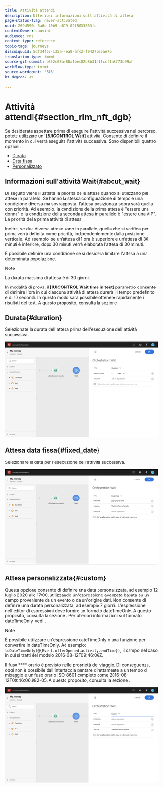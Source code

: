 ```yaml
---
title: Attività attendi
description: Ulteriori informazioni sull'attività di attesa
page-status-flag: never-activated
uuid: 269d590c-5a6d-40b9-a879-02f5033863fc
contentOwner: sauviat
audience: rns
content-type: reference
topic-tags: journeys
discoiquuid: 5df34f55-135a-4ea8-afc2-f9427ce5ae7b
translation-type: tm+mt
source-git-commit: b852c08a488a1bec02b8b31a1fccf1a8773b99af
workflow-type: tm+mt
source-wordcount: '376'
ht-degree: 3%

---
```



# Attività attendi{#section_rlm_nft_dgb}

Se desiderate aspettare prima di eseguire l&#39;attività successiva nel percorso, potete utilizzare un&#39; **[!UICONTROL Wait]** attività. Consente di definire il momento in cui verrà eseguita l&#39;attività successiva. Sono disponibili quattro opzioni:

* [Durata](#duration)
* [Data fissa](#fixed_date)
* [Personalizzato](#custom)

<!--* [Email send time optimization](#email_send_time_optimization)-->

## Informazioni sull&#39;attività Wait{#about_wait}

Di seguito viene illustrata la priorità delle attese quando si utilizzano più attese in parallelo. Se hanno la stessa configurazione di tempo e una condizione diversa ma sovrapposta, l&#39;attesa posizionata sopra sarà quella con priorità. Ad esempio, la condizione della prima attesa è &quot;essere una donna&quot; e la condizione della seconda attesa in parallelo è &quot;essere una VIP&quot;. La priorità della prima attività di attesa

Inoltre, se due diverse attese sono in parallelo, quella che si verifica per prima verrà definita come priorità, indipendentemente dalla posizione verticale. Ad esempio, se un’attesa di 1 ora è superiore e un’attesa di 30 minuti è inferiore, dopo 30 minuti verrà elaborata l’attesa di 30 minuti.

È possibile definire una condizione se si desidera limitare l&#39;attesa a una determinata popolazione.

>[!NOTE]
>
>La durata massima di attesa è di 30 giorni.
>
>In modalità di prova, il **[!UICONTROL Wait time in test]** parametro consente di definire l&#39;ora in cui ciascuna attività di attesa durerà. Il tempo predefinito è di 10 secondi. In questo modo sarà possibile ottenere rapidamente i risultati del test. A questo proposito, consulta la sezione [](../building-journeys/testing-the-journey.md)

## Durata{#duration}

Selezionate la durata dell&#39;attesa prima dell&#39;esecuzione dell&#39;attività successiva.

![](../assets/journey55.png)

## Attesa data fissa{#fixed_date}

Selezionare la data per l&#39;esecuzione dell&#39;attività successiva.

![](../assets/journey56.png)

## Attesa personalizzata{#custom}

Questa opzione consente di definire una data personalizzata, ad esempio 12 luglio 2020 alle 17:00, utilizzando un&#39;espressione avanzata basata su un campo proveniente da un evento o da un&#39;origine dati. Non consente di definire una durata personalizzata, ad esempio 7 giorni. L&#39;espressione nell&#39;editor di espressioni deve fornire un formato dateTimeOnly. A questo proposito, consulta la sezione [](../expression/expressionadvanced.md). Per ulteriori informazioni sul formato dateTimeOnly, vedi [](../expression/data-types.md).

>[!NOTE]
>
>È possibile utilizzare un&#39;espressione dateTimeOnly o una funzione per convertire in dateTimeOnly. Ad esempio: ```toDateTimeOnly(@{Event.offerOpened.activity.endTime})```, il campo nel caso in cui si tratti del modulo 2016-08-12T09:46:06Z.
>
>Il fuso **** orario è previsto nelle proprietà del viaggio. Di conseguenza, oggi non è possibile dall&#39;interfaccia puntare direttamente a un tempo di mixaggio e un fuso orario ISO-8601 completo come 2016-08-12T09:46:06.982-05. A questo proposito, consulta la sezione [](../building-journeys/timezone-management.md).

![](../assets/journey57.png)

<!--## Email send time optimization{#email_send_time_optimization}

>[!CAUTION]
>
>The email send time optimization capability is only available to customers who use the [Adobe Experience Platform Data Connector](https://docs.adobe.com/content/help/en/campaign-standard/using/developing/mapping-campaign-and-aep-data/aep-about-data-connector.html).

This type of wait uses a score calculated in the Adobe Experience Platform. The score calculates the propensity to click or open an email in the future based on past behavior. Note that the algorithm calculating the score needs a certain amount of data to work. As a result, when it does not have enough data, the default wait time will apply. At publication time, you’ll be notified that the default time applies.

>[!NOTE]
>
>The first event of your journey must have a namespace.
>
>This capability is only available after an **[!UICONTROL Email]** activity. You need to have Adobe Campaign Standard.

1. In the **[!UICONTROL Amount of time]** field, define the number of hours to consider to optimize email sending.
1. In the **[!UICONTROL Optimization type]** field, choose if the optimization should increase clicks or opens.
1. In the **[!UICONTROL Default time]** field, define the default time to wait if the predictive send time score is not available.

    >[!NOTE]
    >
    >Note that the send time score can be unavailable because there is not enough data to perform the calculation. In this case, you will be informed, at publication time, that the default time applies.

![](../assets/journey57bis.png)-->
